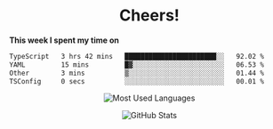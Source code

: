 <h1 align="center">Cheers!</h1>

**This week I spent my time on**
<!--START_SECTION:waka-->

```txt
TypeScript   3 hrs 42 mins   ███████████████████████░░   92.02 %
YAML         15 mins         █▓░░░░░░░░░░░░░░░░░░░░░░░   06.53 %
Other        3 mins          ▒░░░░░░░░░░░░░░░░░░░░░░░░   01.44 %
TSConfig     0 secs          ░░░░░░░░░░░░░░░░░░░░░░░░░   00.01 %
```

<!--END_SECTION:waka-->

<p align="center"><img src="https://github-readme-stats.vercel.app/api/top-langs/?username=thnkrn&layout=compact&hide=html&theme=tokyonight" alt="Most Used Languages" /></p>

<p align="center"><img src="https://github-readme-stats.vercel.app/api?username=thnkrn&show_icons=true&count_private=true&theme=tokyonight&show=reviews&hide_rank=false&rank_icon=github" alt="GitHub Stats" /></p>

<!-- <p align="center"><a href="https://wakatime.com"><img src="https://wakatime.com/share/@thnkrn/40092326-d1bd-471b-89da-9a7c63939402.png" /></p>
 -->

